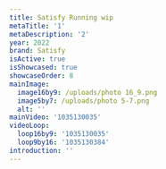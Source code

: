 ```yaml
---
title: Satisfy Running wip
metaTitle: '1'
metaDescription: '2'
year: 2022
brand: Satisfy
isActive: true
isShowcased: true
showcaseOrder: 8
mainImage:
  image16by9: /uploads/photo 16_9.png
  image5by7: /uploads/photo 5-7.png
  alt: ''
mainVideo: '1035130035'
videoLoop:
  loop16by9: '1035130035'
  loop9by16: '1035130384'
introduction: ''
---
```


